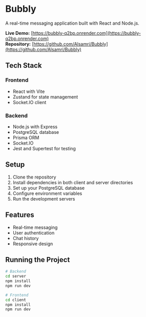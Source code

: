 # Bubbly

A real-time messaging application built with React and Node.js.

**Live Demo:** [https://bubbly-q2bp.onrender.com](https://bubbly-q2bp.onrender.com)  
**Repository:** [https://github.com/Alsamri/Bubbly](https://github.com/Alsamri/Bubbly)

## Tech Stack

### Frontend
- React with Vite
- Zustand for state management
- Socket.IO client

### Backend
- Node.js with Express
- PostgreSQL database
- Prisma ORM
- Socket.IO
- Jest and Supertest for testing

## Setup

1. Clone the repository
2. Install dependencies in both client and server directories
3. Set up your PostgreSQL database
4. Configure environment variables
5. Run the development servers

## Features

- Real-time messaging
- User authentication
- Chat history
- Responsive design

## Running the Project

```bash
# Backend
cd server
npm install
npm run dev

# Frontend
cd client
npm install
npm run dev
```
